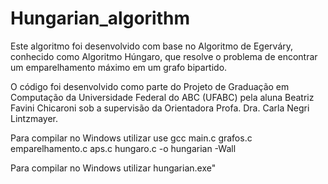 # Hungarian_algorithm

Este algoritmo foi desenvolvido com base no Algoritmo de Egerváry, conhecido como Algoritmo Húngaro, que resolve o problema de encontrar um emparelhamento máximo em um grafo bipartido.

O código foi desenvolvido como parte do Projeto de Graduação em Computação da Universidade Federal do ABC (UFABC) pela aluna Beatriz Favini Chicaroni sob a supervisão da Orientadora Profa. Dra. Carla Negri Lintzmayer.

Para compilar no Windows utilizar use gcc main.c grafos.c emparelhamento.c aps.c hungaro.c -o hungarian -Wall

Para compilar no Windows utilizar hungarian.exe"

